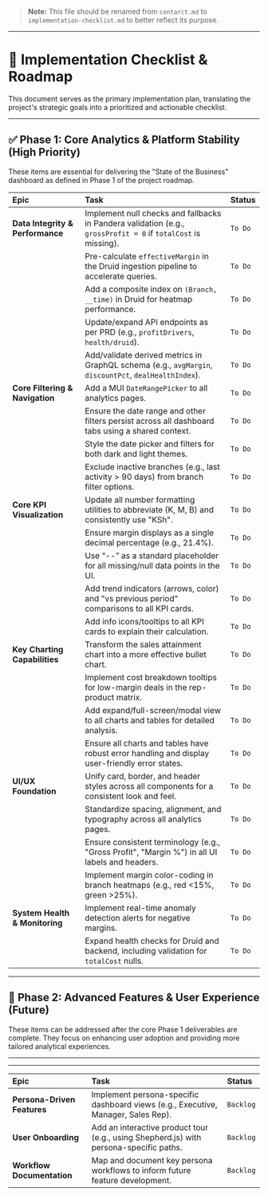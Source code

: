 > **Note:** This file should be renamed from `contarct.md` to `implementation-checklist.md` to better reflect its purpose.

---

# 📝 Implementation Checklist & Roadmap

This document serves as the primary implementation plan, translating the project's strategic goals into a prioritized and actionable checklist.

---

## ✅ Phase 1: Core Analytics & Platform Stability (High Priority)

These items are essential for delivering the "State of the Business" dashboard as defined in Phase 1 of the project roadmap.

| Epic | Task | Status |
| :--- | :--- | :--- |
| **Data Integrity & Performance** | Implement null checks and fallbacks in Pandera validation (e.g., `grossProfit = 0` if `totalCost` is missing). | `To Do` |
| | Pre-calculate `effectiveMargin` in the Druid ingestion pipeline to accelerate queries. | `To Do` |
| | Add a composite index on `(Branch, __time)` in Druid for heatmap performance. | `To Do` |
| | Update/expand API endpoints as per PRD (e.g., `profitDrivers`, `health/druid`). | `To Do` |
| | Add/validate derived metrics in GraphQL schema (e.g., `avgMargin`, `discountPct`, `dealHealthIndex`). | `To Do` |
| **Core Filtering & Navigation** | Add a MUI `DateRangePicker` to all analytics pages. | `To Do` |
| | Ensure the date range and other filters persist across all dashboard tabs using a shared context. | `To Do` |
| | Style the date picker and filters for both dark and light themes. | `To Do` |
| | Exclude inactive branches (e.g., last activity > 90 days) from branch filter options. | `To Do` |
| **Core KPI Visualization** | Update all number formatting utilities to abbreviate (K, M, B) and consistently use "KSh". | `To Do` |
| | Ensure margin displays as a single decimal percentage (e.g., 21.4%). | `To Do` |
| | Use “--” as a standard placeholder for all missing/null data points in the UI. | `To Do` |
| | Add trend indicators (arrows, color) and "vs previous period" comparisons to all KPI cards. | `To Do` |
| | Add info icons/tooltips to all KPI cards to explain their calculation. | `To Do` |
| **Key Charting Capabilities** | Transform the sales attainment chart into a more effective bullet chart. | `To Do` |
| | Implement cost breakdown tooltips for low-margin deals in the rep-product matrix. | `To Do` |
| | Add expand/full-screen/modal view to all charts and tables for detailed analysis. | `To Do` |
| | Ensure all charts and tables have robust error handling and display user-friendly error states. | `To Do` |
| **UI/UX Foundation** | Unify card, border, and header styles across all components for a consistent look and feel. | `To Do` |
| | Standardize spacing, alignment, and typography across all analytics pages. | `To Do` |
| | Ensure consistent terminology (e.g., "Gross Profit", "Margin %") in all UI labels and headers. | `To Do` |
| | Implement margin color-coding in branch heatmaps (e.g., red <15%, green >25%). | `To Do` |
| **System Health & Monitoring** | Implement real-time anomaly detection alerts for negative margins. | `To Do` |
| | Expand health checks for Druid and backend, including validation for `totalCost` nulls. | `To Do` |

---

## 🚀 Phase 2: Advanced Features & User Experience (Future)

These items can be addressed after the core Phase 1 deliverables are complete. They focus on enhancing user adoption and providing more tailored analytical experiences.

----
----
| Epic | Task | Status |
| :--- | :--- | :--- |
| **Persona-Driven Features** | Implement persona-specific dashboard views (e.g., Executive, Manager, Sales Rep). | `Backlog` |
| **User Onboarding** | Add an interactive product tour (e.g., using Shepherd.js) with persona-specific paths. | `Backlog` |
| **Workflow Documentation** | Map and document key persona workflows to inform future feature development. | `Backlog` |

